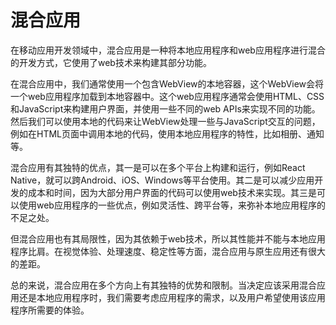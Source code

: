 # 混合应用
在移动应用开发领域中，混合应用是一种将本地应用程序和web应用程序进行混合的开发方式，它使用了web技术来构建其部分功能。

在混合应用中，我们通常使用一个包含WebView的本地容器，这个WebView会将一个web应用程序加载到本地容器中。这个web应用程序通常会使用HTML、CSS和JavaScript来构建用户界面，并使用一些不同的web APIs来实现不同的功能。然后我们可以使用本地的代码来让WebView处理一些与JavaScript交互的问题，例如在HTML页面中调用本地的代码，使用本地应用程序的特性，比如相册、通知等。

混合应用有其独特的优点，其一是可以在多个平台上构建和运行，例如React Native，就可以跨Android、iOS、Windows等平台使用。其二是可以减少应用开发的成本和时间，因为大部分用户界面的代码可以使用web技术来实现。其三是可以使用web应用程序的一些优点，例如灵活性、跨平台等，来弥补本地应用程序的不足之处。

但混合应用也有其局限性，因为其依赖于web技术，所以其性能并不能与本地应用程序比肩。在视觉体验、处理速度、稳定性等方面，混合应用与原生应用还有很大的差距。

总的来说，混合应用在多个方向上有其独特的优势和限制。当决定应该采用混合应用还是本地应用程序时，我们需要考虑应用程序的需求，以及用户希望使用该应用程序所需要的体验。